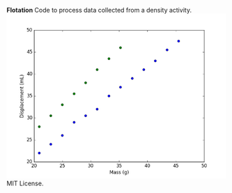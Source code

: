 **Flotation**
Code to process data collected from a density activity.
![alt tag](figure_1.png)
MIT License. 
